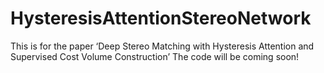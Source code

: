 # HysteresisAttentionStereoNetwork
This is for the paper ‘Deep Stereo Matching with Hysteresis Attention and Supervised Cost Volume Construction’
The code will be coming soon!
